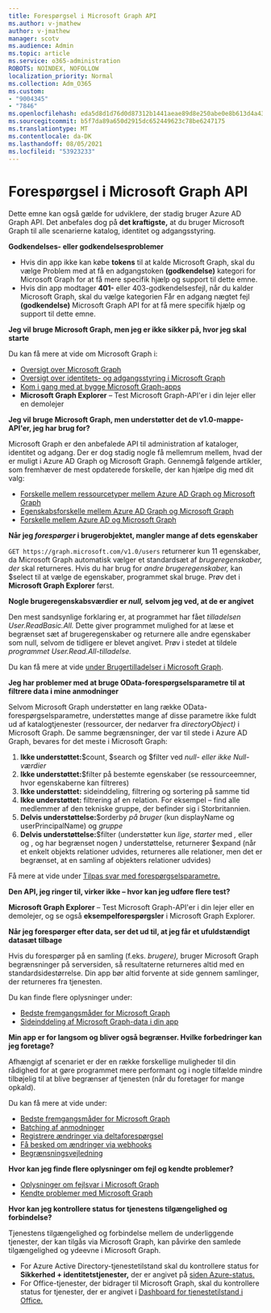 ```yaml
---
title: Forespørgsel i Microsoft Graph API
ms.author: v-jmathew
author: v-jmathew
manager: scotv
ms.audience: Admin
ms.topic: article
ms.service: o365-administration
ROBOTS: NOINDEX, NOFOLLOW
localization_priority: Normal
ms.collection: Adm_O365
ms.custom:
- "9004345"
- "7846"
ms.openlocfilehash: eda5d8d1d76d0d87312b1441aeae89d8e250abe0e8b613d4a43fcc2345a6f021
ms.sourcegitcommit: b5f7da89a650d2915dc652449623c78be6247175
ms.translationtype: MT
ms.contentlocale: da-DK
ms.lasthandoff: 08/05/2021
ms.locfileid: "53923233"
---
```

# <a name="querying-the-microsoft-graph-api"></a>Forespørgsel i Microsoft Graph API

Dette emne kan også gælde for udviklere, der stadig bruger Azure AD Graph API. Det anbefales dog på **det kraftigste,** at du bruger Microsoft Graph til alle scenarierne katalog, identitet og adgangsstyring.

**Godkendelses- eller godkendelsesproblemer**

- Hvis din app ikke kan købe **tokens** til at kalde Microsoft Graph, skal du vælge Problem med at få en adgangstoken **(godkendelse)** kategori for Microsoft Graph for at få mere specifik hjælp og support til dette emne.
- Hvis din app modtager **401-** eller 403-godkendelsesfejl, når du kalder Microsoft Graph, skal du vælge kategorien Får en adgang nægtet fejl **(godkendelse)** Microsoft Graph API for at få mere specifik hjælp og support til dette emne.

**Jeg vil bruge Microsoft Graph, men jeg er ikke sikker på, hvor jeg skal starte**

Du kan få mere at vide om Microsoft Graph i:

- [Oversigt over Microsoft Graph](https://docs.microsoft.com/graph/overview)
- [Oversigt over identitets- og adgangsstyring i Microsoft Graph](https://docs.microsoft.com/graph/azuread-identity-access-management-concept-overview)
- [Kom i gang med at bygge Microsoft Graph-apps](https://docs.microsoft.com/graph/)
- **Microsoft Graph Explorer** – Test Microsoft Graph-API'er i din lejer eller en demolejer

**Jeg vil bruge Microsoft Graph, men understøtter det de v1.0-mappe-API'er, jeg har brug for?**

Microsoft Graph er den anbefalede API til administration af kataloger, identitet og adgang. Der er dog stadig nogle få mellemrum mellem, hvad der er muligt i Azure AD Graph og Microsoft Graph. Gennemgå følgende artikler, som fremhæver de mest opdaterede forskelle, der kan hjælpe dig med dit valg:

- [Forskelle mellem ressourcetyper mellem Azure AD Graph og Microsoft Graph](https://docs.microsoft.com/graph/migrate-azure-ad-graph-resource-differences)
- [Egenskabsforskelle mellem Azure AD Graph og Microsoft Graph](https://docs.microsoft.com/graph/migrate-azure-ad-graph-property-differences)
- [Forskelle mellem Azure AD og Microsoft Graph](https://docs.microsoft.com/graph/migrate-azure-ad-graph-method-differences)

**Når jeg *forespørger* i brugerobjektet, mangler mange af dets egenskaber**

`GET https://graph.microsoft.com/v1.0/users` returnerer kun 11 egenskaber, da Microsoft Graph automatisk vælger et standardsæt af *brugeregenskaber, der* skal returneres. Hvis du har brug for *andre brugeregenskaber,* kan $select til at vælge de egenskaber, programmet skal bruge. Prøv det i **Microsoft Graph Explorer** først.

**Nogle brugeregenskabsværdier er *null,* selvom jeg ved, at de er angivet**

Den mest sandsynlige forklaring er, at programmet har fået *tilladelsen User.ReadBasic.All.* Dette giver programmet mulighed for at læse et begrænset sæt af brugeregenskaber og returnere alle andre egenskaber som null, selvom de tidligere er blevet angivet. Prøv i stedet at tildele *programmet User.Read.All-tilladelse.*

Du kan få mere at vide [under Brugertilladelser i Microsoft Graph](https://docs.microsoft.com/graph/permissions-reference#user-permissions).

**Jeg har problemer med at bruge OData-forespørgselsparametre til at filtrere data i mine anmodninger**

Selvom Microsoft Graph understøtter en lang række OData-forespørgselsparametre, understøttes mange af disse parametre ikke fuldt ud af katalogtjenester (ressourcer, der nedarver fra *directoryObject)* i Microsoft Graph. De samme begrænsninger, der var til stede i Azure AD Graph, bevares for det meste i Microsoft Graph:

1. **Ikke understøttet:**$count, $search og $filter ved *null-* *eller ikke Null-værdier*
2. **Ikke understøttet:**$filter på bestemte egenskaber (se ressourceemner, hvor egenskaberne kan filtreres)
3. **Ikke understøttet:** sideinddeling, filtrering og sortering på samme tid
4. **Ikke understøttet:** filtrering af en relation. For eksempel – find alle medlemmer af den tekniske gruppe, der befinder sig i Storbritannien.
5. **Delvis understøttelse:**$orderby *på bruger* (kun displayName og userPrincipalName) og *gruppe*
6. **Delvis understøttelse:**$filter (understøtter kun *lige*,  *starter* med *,* eller og , og har begrænset nogen *)* understøttelse, returnerer $expand (når et enkelt objekts relationer udvides, returneres alle relationer, men det er begrænset, at en samling af objekters relationer udvides)

Få mere at vide under [Tilpas svar med forespørgselsparametre.](https://docs.microsoft.com/graph/query-parameters)

**Den API, jeg ringer til, virker ikke – hvor kan jeg udføre flere test?**

**Microsoft Graph Explorer** – Test Microsoft Graph-API'er i din lejer eller en demolejer, og se også **eksempelforespørgsler** i Microsoft Graph Explorer.

**Når jeg forespørger efter data, ser det ud til, at jeg får et ufuldstændigt datasæt tilbage**

Hvis du forespørger på en samling (f.eks. *brugere),* bruger Microsoft Graph begrænsninger på serversiden, så resultaterne returneres altid med en standardsidestørrelse. Din app bør altid forvente at side gennem samlinger, der returneres fra tjenesten.

Du kan finde flere oplysninger under:

- [Bedste fremgangsmåder for Microsoft Graph](https://docs.microsoft.com/graph/best-practices-concept)
- [Sideinddeling af Microsoft Graph-data i din app](https://docs.microsoft.com/graph/paging)

**Min app er for langsom og bliver også begrænser. Hvilke forbedringer kan jeg foretage?**

Afhængigt af scenariet er der en række forskellige muligheder til din rådighed for at gøre programmet mere performant og i nogle tilfælde mindre tilbøjelig til at blive begrænser af tjenesten (når du foretager for mange opkald).

Du kan få mere at vide under:

- [Bedste fremgangsmåder for Microsoft Graph](https://docs.microsoft.com/graph/best-practices-concept)
- [Batching af anmodninger](https://docs.microsoft.com/graph/json-batching)
- [Registrere ændringer via deltaforespørgsel](https://docs.microsoft.com/graph/delta-query-overview)
- [Få besked om ændringer via webhooks](https://docs.microsoft.com/graph/webhooks)
- [Begrænsningsvejledning](https://docs.microsoft.com/graph/throttling)

**Hvor kan jeg finde flere oplysninger om fejl og kendte problemer?**

- [Oplysninger om fejlsvar i Microsoft Graph](https://docs.microsoft.com/graph/errors)
- [Kendte problemer med Microsoft Graph](https://docs.microsoft.com/graph/known-issues)

**Hvor kan jeg kontrollere status for tjenestens tilgængelighed og forbindelse?**

Tjenestens tilgængelighed og forbindelse mellem de underliggende tjenester, der kan tilgås via Microsoft Graph, kan påvirke den samlede tilgængelighed og ydeevne i Microsoft Graph.

- For Azure Active Directory-tjenestetilstand skal du kontrollere status for **Sikkerhed + identitetstjenester,** der er angivet på [siden Azure-status.](https://azure.microsoft.com/status/)
- For Office-tjenester, der bidrager til Microsoft Graph, skal du kontrollere status for tjenester, der er angivet i [Dashboard for tjenestetilstand i Office.](https://portal.office.com/adminportal/home#/servicehealth)
